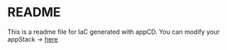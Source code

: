 # README
This is a readme file for IaC generated with appCD.
You can modify your appStack -> [here](http://cloud.stackgen.com/appstacks/4b9fa094-8b41-4eb9-92aa-254d3dd98e3f)
